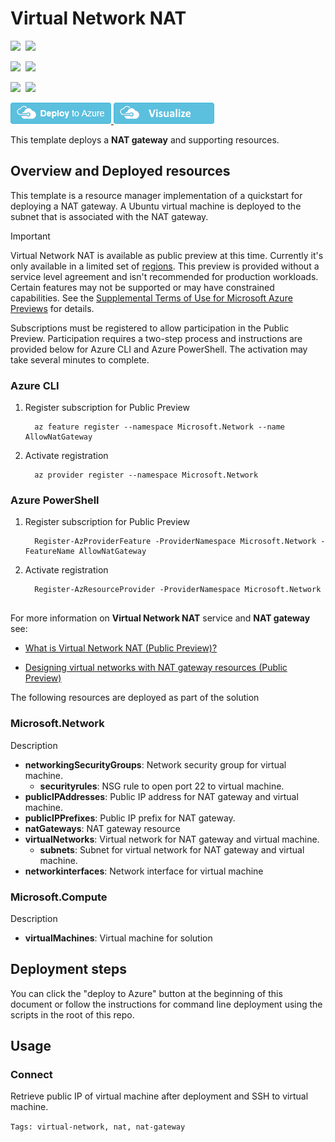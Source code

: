# Virtual Network NAT

<IMG SRC="https://azurequickstartsservice.blob.core.windows.net/badges/100-blank-template/PublicLastTestDate.svg" />&nbsp;
    <IMG SRC="https://azurequickstartsservice.blob.core.windows.net/badges/100-blank-template/PublicDeployment.svg" />&nbsp;

  <IMG SRC="https://azurequickstartsservice.blob.core.windows.net/badges/100-blank-template/FairfaxLastTestDate.svg" />&nbsp;
    <IMG SRC="https://azurequickstartsservice.blob.core.windows.net/badges/100-blank-template/FairfaxDeployment.svg" />&nbsp;
    
  <IMG SRC="https://azurequickstartsservice.blob.core.windows.net/badges/100-blank-template/BestPracticeResult.svg" />&nbsp;
    <IMG SRC="https://azurequickstartsservice.blob.core.windows.net/badges/100-blank-template/CredScanResult.svg" />&nbsp;
    
    
  <a href="https://portal.azure.com/#create/Microsoft.Template/uri/https%3A%2F%2Fraw.githubusercontent.com%2FAzure%2Fazure-quickstart-templates%2Fmaster%2F100-blank-template%2Fazuredeploy.json" target="_blank">
    <img src="https://raw.githubusercontent.com/Azure/azure-quickstart-templates/master/1-CONTRIBUTION-GUIDE/images/deploytoazure.png"/>
    </a>
    <a href="http://armviz.io/#/?load=https%3A%2F%2Fraw.githubusercontent.com%2FAzure%2Fazure-quickstart-templates%2Fmaster%2F100-blank-template%2Fazuredeploy.json" target="_blank">
    <img src="https://raw.githubusercontent.com/Azure/azure-quickstart-templates/master/1-CONTRIBUTION-GUIDE/images/visualizebutton.png"/>
    </a>


This template deploys a **NAT gateway** and supporting resources.

## Overview and Deployed resources

This template is a resource manager implementation of a quickstart for deploying a NAT gateway.  A Ubuntu virtual machine is deployed to the subnet that is associated with the NAT gateway.

> [!IMPORTANT]
>Virtual Network NAT is available as public preview at this time. Currently it's only available in a limited set of [regions](https://docs.microsoft.com/azure/virtual-network/nat-overview#region-availability). This preview is provided without a service level agreement and isn't recommended for production workloads. Certain features may not be supported or may have constrained capabilities. See the [Supplemental Terms of Use for Microsoft Azure Previews](https://azure.microsoft.com/support/legal/preview-supplemental-terms) for details.

Subscriptions must be registered to allow participation in the Public Preview.  Participation requires a two-step process and instructions are provided below for Azure CLI and Azure PowerShell.  The activation may take several minutes to complete.

### Azure CLI

1. Register subscription for Public Preview

    ```azurecli-interactive
      az feature register --namespace Microsoft.Network --name AllowNatGateway
    ```

2. Activate registration

    ```azurecli-interactive
      az provider register --namespace Microsoft.Network
    ```

### Azure PowerShell

1. Register subscription for Public Preview

    ```azurepowershell-interactive
      Register-AzProviderFeature -ProviderNamespace Microsoft.Network -FeatureName AllowNatGateway
    ```

2. Activate registration

    ```azurepowershell-interactive
      Register-AzResourceProvider -ProviderNamespace Microsoft.Network


For more information on **Virtual Network NAT** service and **NAT gateway** see:

* [What is Virtual Network NAT (Public Preview)?](https://docs.microsoft.com/azure/virtual-network/nat-overview)

* [Designing virtual networks with NAT gateway resources (Public Preview)](https://docs.microsoft.com/azure/virtual-network/nat-gateway-resource)

The following resources are deployed as part of the solution

### Microsoft.Network

Description

+ **networkingSecurityGroups**: Network security group for virtual machine.
  + **securityrules**: NSG rule to open port 22 to virtual machine.
+ **publicIPAddresses**: Public IP address for NAT gateway and virtual machine.
+ **publicIPPrefixes**: Public IP prefix for NAT gateway.
+ **natGateways**: NAT gateway resource
+ **virtualNetworks**: Virtual network for NAT gateway and virtual machine.
  + **subnets**: Subnet for virtual network for NAT gateway and virtual machine.
+ **networkinterfaces**: Network interface for virtual machine

### Microsoft.Compute

Description

+ **virtualMachines**: Virtual machine for solution

## Deployment steps

You can click the "deploy to Azure" button at the beginning of this document or follow the instructions for command line deployment using the scripts in the root of this repo.

## Usage

### Connect

Retrieve public IP of virtual machine after deployment and SSH to virtual machine.

`Tags: virtual-network, nat, nat-gateway`
